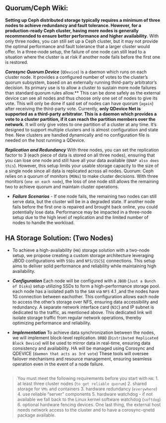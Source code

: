 ## Quorum/Ceph Wiki:

**Setting up Ceph distributed storage typically requires a minimum of three nodes to achieve redundancy and fault tolerance. However, for a production-ready Ceph cluster, having more nodes is generally recommended to ensure better performance and higher availability.** With only three nodes, you can still set up a Ceph cluster, but it may not provide the optimal performance and fault tolerance that a larger cluster would offer. In a three-node setup, the failure of one node can still lead to a situation where the cluster is at risk if another node fails before the first one is restored.  

***Corosync Quorum Device*** (`QDevice`) is a daemon which runs on each cluster node. It provides a configured number of votes to the cluster’s quorum subsystem, based on an externally running third-party arbitrator’s decision. Its primary use is to allow a cluster to sustain more node failures than standard quorum rules allow.** This can be done safely as the external device can see all nodes and thus choose only one set of nodes to give its vote. This will only be done if said set of nodes can have quorum (`again`) after receiving the third-party vote. Currently, **only QDevice Net is supported as a third-party arbitrator. This is a daemon which provides a vote to a cluster partition, if it can reach the partition members over the network.** It will only give votes to one partition of a cluster at any time. It’s designed to support multiple clusters and is almost configuration and state free. New clusters are handled dynamically and no configuration file is needed on the host running a QDevice. 

***Replication and Redundancy*** With three nodes, you can set the replication factor to 3 (each piece of data is stored on all three nodes), ensuring that you can lose one node and still have all your data available (`QNAP also does this`). However, this setup limits your usable storage capacity to the size of a single node since all data is replicated across all nodes. Quorum: Ceph relies on a quorum of monitors (`MONs`) to make cluster decisions. With three monitors (`one on each node`), the loss of one node still allows the remaining two to achieve quorum and maintain cluster operations. 
  
   - ***Failure Scenarios*** - If one node fails, the remaining two nodes can still serve data, but the cluster will be in a degraded state. If another node fails before the first one is repaired and brought back online, you could potentially lose data. Performance may be impacted in a three-node setup due to the high level of replication and the limited number of nodes to handle the workload.
     
## HA Storage Solution: (Two Nodes) 

 - To achieve a high-availability (`HA`) storage solution with a two-node setup, we propose creating a custom storage architecture leveraging JBOD configurations with `SSDs` and `NFS/ISCSI` connections. This setup aims to deliver solid performance and reliability while maintaining high availability. 

 - ***Configuration*** Each node will be configured with a `JBOD` (`Just a Bunch of Disks`) setup utilizing SSDs to form a high-performance storage pool. each node has a isolated path to the `SAN` via `NFS` 4.1 ,and the nodes have 1G connection between eachother. This configuration allows each node to access the other’s storage over NFS, ensuring data accessibility and redundancy. A separate network interface card (`NIC`) and IP subnet is dedicated to the traffic, as mentioned above. This dedicated link will isolate storage traffic from regular network operations, thereby optimizing performance and reliability.
   
 - ***Implementation*** To achieve data synchronization between the nodes, we will implement block-level replication. `DRBD` (`Distributed Replicated Block Device`) will be used to mirror data in real-time, ensuring data consistency and availability. HA will be managed using Corosync and QDEVICE (`daemon that acts as 3rd vote`) These tools will oversee failover mechanisms and resource management, ensuring seamless operation even in the event of a node failure. 

##
> You must meet the following requirements before you start with `HA`: 1. at least three cluster nodes (`to get reliable quorum`) 2. shared storage for `VMs` and containers 3. hardware redundancy (`everywhere`) 4. use reliable “server” components 5. hardware watchdog - if not available we fall back to the Linux kernel software watchdog (`softdog`) 6. optional hardware fencing devices. One last thing, the external host needs network access to the cluster and to have a corosync-qnetd package available.  
